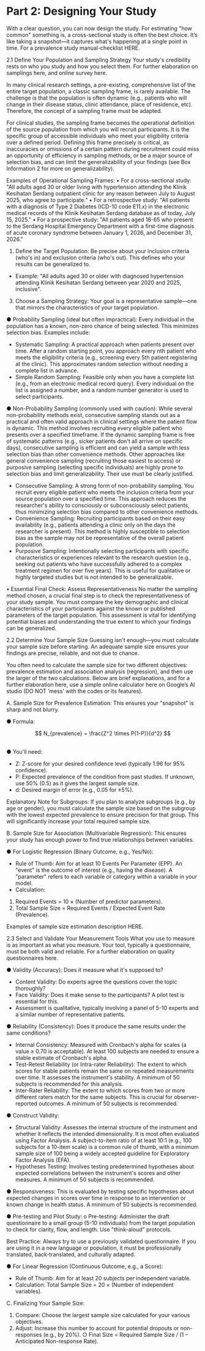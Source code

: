 # Part 2: Designing Your Study

With a clear question, you can now design the study. For estimating "how common" something is, a cross-sectional study is often the best choice. It’s like taking a snapshot—it captures what's happening at a single point in time. For a prevalence study manual-checklist HERE.

2.1 Define Your Population and Sampling Strategy Your study's credibility rests on who you study and how you select them. For further elaboration on samplings here, and online survey here.

In many clinical research settings, a pre-existing, comprehensive list of the entire target population, a classic sampling frame, is rarely available. The challenge is that the population is often dynamic (e.g., patients who will change in their disease status, clinic attendance, place of residence, etc). Therefore, the concept of a sampling frame must be adapted.

For clinical studies, the sampling frame becomes the operational definition of the source population from which you will recruit participants. It is the specific group of accessible individuals who meet your eligibility criteria over a defined period. Defining this frame precisely is critical, as inaccuracies or omissions of a certain pattern during recruitment could miss an opportunity of efficiency in sampling methods, or be a major source of selection bias, and can limit the generalizability of your findings (see Box Information 2 for more on generalizability).

Examples of Operational Sampling Frames: • For a cross-sectional study: "All adults aged 30 or older living with hypertension attending the Klinik Kesihatan Serdang outpatient clinic for any reason between July to August 2025, who agree to participate." • For a retrospective study: "All patients with a diagnosis of Type 2 Diabetes (ICD-10 code E11.x) in the electronic medical records of the Klinik Kesihatan Serdang database as of today, July 15, 2025." • For a prospective study: "All patients aged 18-65 who present to the Serdang Hospital Emergency Department with a first-time diagnosis of acute coronary syndrome between January 1, 2026, and December 31, 2026."

1. Define the Target Population: Be precise about your inclusion criteria (who's in) and exclusion criteria (who's out). This defines who your results can be generalized to.

* Example: "All adults aged 30 or older with diagnosed hypertension attending Klinik Kesihatan Serdang between year 2020 and 2025, inclusive".

3. Choose a Sampling Strategy: Your goal is a representative sample—one that mirrors the characteristics of your target population.

● Probability Sampling (ideal but often impractical): Every individual in the population has a known, non-zero chance of being selected. This minimizes selection bias. Examples include:

* Systematic Sampling: A practical approach when patients present over time. After a random starting point, you approach every nth patient who meets the eligibility criteria (e.g., screening every 5th patient registering at the clinic). This approximates random selection without needing a complete list in advance.
* Simple Random Sampling: Feasible only when you have a complete list (e.g., from an electronic medical record query). Every individual on the list is assigned a number, and a random number generator is used to select participants.

● Non-Probability Sampling (commonly used with caution): While several non-probability methods exist, consecutive sampling stands out as a practical and often valid approach in clinical settings where the patient flow is dynamic. This method involves recruiting every eligible patient who presents over a specified timeframe. If the dynamic sampling frame is free of systematic patterns (e.g., sicker patients don't all arrive on specific days), consecutive sampling is efficient and can yield a sample with less selection bias than other convenience methods. Other approaches like general convenience sampling (recruiting those easiest to access) or purposive sampling (selecting specific individuals) are highly prone to selection bias and limit generalizability. Their use must be clearly justified.

* Consecutive Sampling: A strong form of non-probability sampling. You recruit every eligible patient who meets the inclusion criteria from your source population over a specified time. This approach reduces the researcher's ability to consciously or subconsciously select patients, thus minimizing selection bias compared to other convenience methods.
* Convenience Sampling: Recruiting participants based on their easy availability (e.g., patients attending a clinic only on the days the researcher is present). This method is highly susceptible to selection bias as the sample may not be representative of the overall patient population.
* Purposive Sampling: Intentionally selecting participants with specific characteristics or experiences relevant to the research question (e.g., seeking out patients who have successfully adhered to a complex treatment regimen for over five years). This is useful for qualitative or highly targeted studies but is not intended to be generalizable.

• Essential Final Check: Assess Representativeness No matter the sampling method chosen, a crucial final step is to check the representativeness of your study sample. You must compare the key demographic and clinical characteristics of your participants against the known or published parameters of the target population. This assessment is vital for identifying potential biases and understanding the true extent to which your findings can be generalized.

2.2 Determine Your Sample Size Guessing isn't enough—you must calculate your sample size before starting. An adequate sample size ensures your findings are precise, reliable, and not due to chance.

You often need to calculate the sample size for two different objectives: prevalence estimation and association analysis (regression), and then use the larger of the two calculations. Below are brief explanations, and for a further elaboration here, use a simple online calculator here on Google’s AI studio (DO NOT ‘mess’ with the codes or its features).

A. Sample Size for Prevalence Estimation: This ensures your "snapshot" is sharp and not blurry.

● Formula:&#x20;

$$
N_{prevalence} = \frac{Z^2 \times P(1-P)}{d^2}
$$

\
● You'll need:

* Z: Z-score for your desired confidence level (typically 1.96 for 95% confidence).
* P: Expected prevalence of the condition from past studies. If unknown, use 50% (0.5) as it gives the largest sample size.
* d: Desired margin of error (e.g., 0.05 for ±5%).

Explanatory Note for Subgroups: If you plan to analyze subgroups (e.g., by age or gender), you must calculate the sample size based on the subgroup with the lowest expected prevalence to ensure precision for that group. This will significantly increase your total required sample size.

B. Sample Size for Association (Multivariable Regression): This ensures your study has enough power to find true relationships between variables.

● For Logistic Regression (Binary Outcome, e.g., Yes/No):

* Rule of Thumb: Aim for at least 10 Events Per Parameter (EPP). An "event" is the outcome of interest (e.g., having the disease). A "parameter" refers to each variable or category within a variable in your model.
* Calculation:

1. Required Events = 10 × (Number of predictor parameters).
2. Total Sample Size = Required Events / Expected Event Rate (Prevalence).

Examples of sample size estimation description HERE.

2.3 Select and Validate Your Measurement Tools What you use to measure is as important as what you measure. Your tool, typically a questionnaire, must be both valid and reliable. For a further elaboration on quality questionnaires here.

● Validity (Accuracy): Does it measure what it's supposed to?

* Content Validity: Do experts agree the questions cover the topic thoroughly?
* Face Validity: Does it make sense to the participants? A pilot test is essential for this.
* Assessment is qualitative, typically involving a panel of 5-10 experts and a similar number of representative patients.

● Reliability (Consistency): Does it produce the same results under the same conditions?

* Internal Consistency: Measured with Cronbach's alpha for scales (a value ≥ 0.70 is acceptable). At least 100 subjects are needed to ensure a stable estimate of Cronbach's alpha.
* Test-Retest Reliability (or Intra-rater Reliability): The extent to which scores for stable patients remain the same on repeated measurements over time. It assesses the instrument's stability. A minimum of 50 subjects is recommended for this analysis.
* Inter-Rater Reliability: The extent to which scores from two or more different raters match for the same subjects. This is crucial for observer-reported outcomes. A minimum of 50 subjects is recommended.

● Construct Validity:

* Structural Validity: Assesses the internal structure of the instrument and whether it reflects the intended dimensionality. It is most often evaluated using Factor Analysis. A subject-to-item ratio of at least 10:1 (e.g., 100 subjects for a 10-item scale) is a common rule of thumb, with a minimum sample size of 100 being a widely accepted guideline for Exploratory Factor Analysis (EFA).
* Hypotheses Testing: Involves testing predetermined hypotheses about expected correlations between the instrument's scores and other measures. A minimum of 50 subjects is recommended.

● Responsiveness: This is evaluated by testing specific hypotheses about expected changes in scores over time in response to an intervention or known change in health status. A minimum of 50 subjects is recommended.

● Pre-testing and Pilot Study: o Pre-testing: Administer the draft questionnaire to a small group (5-10 individuals) from the target population to check for clarity, flow, and length. Use "think-aloud" protocols.

Best Practice: Always try to use a previously validated questionnaire. If you are using it in a new language or population, it must be professionally translated, back-translated, and culturally adapted.

● For Linear Regression (Continuous Outcome, e.g., a Score):

* Rule of Thumb: Aim for at least 20 subjects per independent variable.
* Calculation: Total Sample Size = 20 × (Number of independent variables).

C. Finalizing Your Sample Size:

1. Compare: Choose the largest sample size calculated for your various objectives.
2. Adjust: Increase this number to account for potential dropouts or non-responses (e.g., by 20%). ○ Final Size = Required Sample Size / (1 – Anticipated Non-response Rate).
